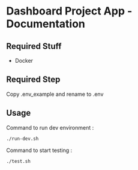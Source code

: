 # Dashboard Project App - Documentation

## Required Stuff

- Docker

## Required Step
Copy .env_example and rename to .env

## Usage

Command to run dev environment :
```bash
./run-dev.sh
```

Command to start testing :
```bash
./test.sh
```